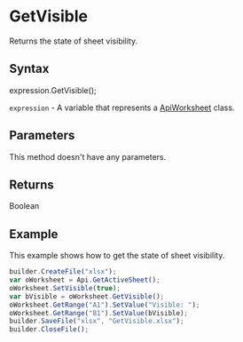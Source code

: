 # GetVisible

Returns the state of sheet visibility.

## Syntax

expression.GetVisible();

`expression` - A variable that represents a [ApiWorksheet](../ApiWorksheet.md) class.

## Parameters

This method doesn't have any parameters.

## Returns

Boolean

## Example

This example shows how to get the state of sheet visibility.

```javascript
builder.CreateFile("xlsx");
var oWorksheet = Api.GetActiveSheet();
oWorksheet.SetVisible(true);
var bVisible = oWorksheet.GetVisible();
oWorksheet.GetRange("A1").SetValue("Visible: ");
oWorksheet.GetRange("B1").SetValue(bVisible);
builder.SaveFile("xlsx", "GetVisible.xlsx");
builder.CloseFile();
```